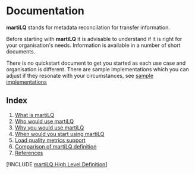 # Documentation

**martiLQ** stands for metadata reconcilation for transfer information.

Before starting with **martiLQ** it is advisable to understand if it is right for
your organisation's needs.  Information is available in a number of short 
documents.

There is no quickstart document to get you started as each use case and
organisation is different. There are sample implementations which you
can adjust if they resonate with your circumstances,
 see [sample implementations](samples/)

## Index

1. [What is martiLQ](what.md)
2. [Who would use martiLQ](who.md)
3. [Why you would use martiLQ](why.md)
4. [When would you start using martiLQ](when.md)
5. [Load quality metrics support](quality.md)
6. [Comparison of martiLQ definition](comparison.md)
7. [References](references.md)

[!INCLUDE [martiLQ High Level Definition](martiLQ.md)]
